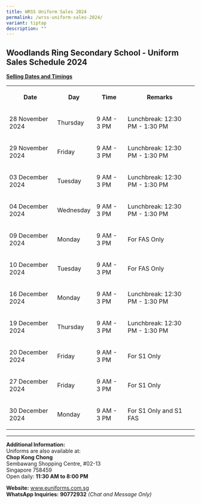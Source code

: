 ```yaml
---
title: WRSS Uniform Sales 2024
permalink: /wrss-uniform-sales-2024/
variant: tiptap
description: ""
---
```

<h2><strong>Woodlands Ring Secondary School - Uniform Sales Schedule 2024</strong></h2>
<p><strong><u>Selling Dates and Timings</u></strong>
</p>
<table style="minWidth: 100px">
<colgroup>
<col>
<col>
<col>
<col>
</colgroup>
<tbody>
<tr>
<th rowspan="1" colspan="1">
<p><strong>Date</strong>
</p>
</th>
<th rowspan="1" colspan="1">
<p><strong>Day</strong>
</p>
</th>
<th rowspan="1" colspan="1">
<p><strong>Time</strong>
</p>
</th>
<th rowspan="1" colspan="1">
<p><strong>Remarks</strong>
</p>
</th>
</tr>
<tr>
<td rowspan="1" colspan="1">
<p>28 November 2024</p>
</td>
<td rowspan="1" colspan="1">
<p>Thursday</p>
</td>
<td rowspan="1" colspan="1">
<p>9 AM - 3 PM</p>
</td>
<td rowspan="1" colspan="1">
<p>Lunchbreak: 12:30 PM - 1:30 PM</p>
</td>
</tr>
<tr>
<td rowspan="1" colspan="1">
<p>29 November 2024</p>
</td>
<td rowspan="1" colspan="1">
<p>Friday</p>
</td>
<td rowspan="1" colspan="1">
<p>9 AM - 3 PM</p>
</td>
<td rowspan="1" colspan="1">
<p>Lunchbreak: 12:30 PM - 1:30 PM</p>
</td>
</tr>
<tr>
<td rowspan="1" colspan="1">
<p>03 December 2024</p>
</td>
<td rowspan="1" colspan="1">
<p>Tuesday</p>
</td>
<td rowspan="1" colspan="1">
<p>9 AM - 3 PM</p>
</td>
<td rowspan="1" colspan="1">
<p>Lunchbreak: 12:30 PM - 1:30 PM</p>
</td>
</tr>
<tr>
<td rowspan="1" colspan="1">
<p>04 December 2024</p>
</td>
<td rowspan="1" colspan="1">
<p>Wednesday</p>
</td>
<td rowspan="1" colspan="1">
<p>9 AM - 3 PM</p>
</td>
<td rowspan="1" colspan="1">
<p>Lunchbreak: 12:30 PM - 1:30 PM</p>
</td>
</tr>
<tr>
<td rowspan="1" colspan="1">
<p>09 December 2024</p>
</td>
<td rowspan="1" colspan="1">
<p>Monday</p>
</td>
<td rowspan="1" colspan="1">
<p>9 AM - 3 PM</p>
</td>
<td rowspan="1" colspan="1">
<p>For FAS Only</p>
</td>
</tr>
<tr>
<td rowspan="1" colspan="1">
<p>10 December 2024</p>
</td>
<td rowspan="1" colspan="1">
<p>Tuesday</p>
</td>
<td rowspan="1" colspan="1">
<p>9 AM - 3 PM</p>
</td>
<td rowspan="1" colspan="1">
<p>For FAS Only</p>
</td>
</tr>
<tr>
<td rowspan="1" colspan="1">
<p>16 December 2024</p>
</td>
<td rowspan="1" colspan="1">
<p>Monday</p>
</td>
<td rowspan="1" colspan="1">
<p>9 AM - 3 PM</p>
</td>
<td rowspan="1" colspan="1">
<p>Lunchbreak: 12:30 PM - 1:30 PM</p>
</td>
</tr>
<tr>
<td rowspan="1" colspan="1">
<p>19 December 2024</p>
</td>
<td rowspan="1" colspan="1">
<p>Thursday</p>
</td>
<td rowspan="1" colspan="1">
<p>9 AM - 3 PM</p>
</td>
<td rowspan="1" colspan="1">
<p>Lunchbreak: 12:30 PM - 1:30 PM</p>
</td>
</tr>
<tr>
<td rowspan="1" colspan="1">
<p>20 December 2024</p>
</td>
<td rowspan="1" colspan="1">
<p>Friday</p>
</td>
<td rowspan="1" colspan="1">
<p>9 AM - 3 PM</p>
</td>
<td rowspan="1" colspan="1">
<p>For S1 Only</p>
</td>
</tr>
<tr>
<td rowspan="1" colspan="1">
<p>27 December 2024</p>
</td>
<td rowspan="1" colspan="1">
<p>Friday</p>
</td>
<td rowspan="1" colspan="1">
<p>9 AM - 3 PM</p>
</td>
<td rowspan="1" colspan="1">
<p>For S1 Only</p>
</td>
</tr>
<tr>
<td rowspan="1" colspan="1">
<p>30 December 2024</p>
</td>
<td rowspan="1" colspan="1">
<p>Monday</p>
</td>
<td rowspan="1" colspan="1">
<p>9 AM - 3 PM</p>
</td>
<td rowspan="1" colspan="1">
<p>For S1 Only and S1 FAS</p>
</td>
</tr>
</tbody>
</table>
<hr>
<p><strong>Additional Information:</strong>
<br>Uniforms are also available at:
<br><strong>Chop Kong Chong</strong>
<br>Sembawang Shopping Centre, #02-13
<br>Singapore 758459
<br>Open daily: <strong>11:30 AM to 8:00 PM</strong>
</p>
<p><strong>Website:</strong>  <a href="http://www.euniforms.com.sg" rel="noopener noreferrer nofollow" target="_blank">www.euniforms.com.sg</a>
<br><strong>WhatsApp Inquiries:</strong>  <strong>90772932</strong>  <em>(Chat and Message Only)</em>
</p>
<p></p>